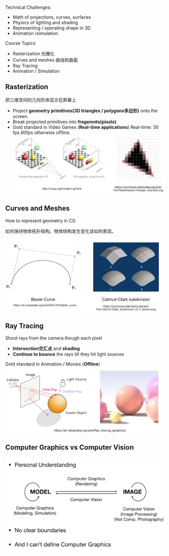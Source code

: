 Technical Challenges:
- Math of projections, curves, surfaces
- Physics of lighting and shading
- Representing / operating shape in 3D
- Animation /simulation

Course Topics
- Rasterization 光栅化
- Curves and meshes 曲线和曲面
- Ray Tracing
- Animation / Simulation 

## Rasterization 
把三维空间的几何形体显示在屏幕上
- Project **geometry primitives(3D triangles / polygons多边形)** onto the screen.
- Break projected primitives into **fragemnts(pixels)**
- Gold standard in Video Games (**Real-time applications**)
Real-time: 30 fps 60fps
otherwise offline.
![](../../08-Assets/Pasted%20image%2020231014170418.png)

## Curves and Meshes 
How to represent geometry in CG

如何保持物体拓扑结构，物体结构发生变化该如何表现。

![](../../08-Assets/Pasted%20image%2020231014170530.png)

## Ray Tracing 

Shoot rays from the camera though each pixel
- **Intersection交汇点** and **shading** 
- **Continue to bounce** the rays till they hit light sources

Gold standard in Animation / Movies (**Offline**)
 ![](../../08-Assets/Pasted%20image%2020231014170612.png)

## Computer Graphics vs Computer Vision

![](../../08-Assets/Pasted%20image%2020231014225659.png)

